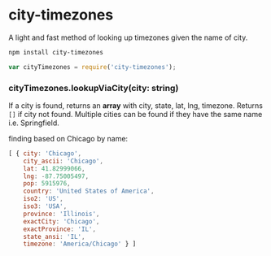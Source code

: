 # city-timezones

A light and fast method of looking up timezones given the name of city.

```bash
npm install city-timezones
```

```javascript
var cityTimezones = require('city-timezones');
```

### cityTimezones.lookupViaCity(city: string)

If a city is found, returns an **array** with city, state, lat, lng, timezone. Returns `[]` if city not found. Multiple cities can be found if they have the same name i.e. Springfield.

finding based on Chicago by name:
```javascript
[ { city: 'Chicago',
    city_ascii: 'Chicago',
    lat: 41.82999066,
    lng: -87.75005497,
    pop: 5915976,
    country: 'United States of America',
    iso2: 'US',
    iso3: 'USA',
    province: 'Illinois',
    exactCity: 'Chicago',
    exactProvince: 'IL',
    state_ansi: 'IL',
    timezone: 'America/Chicago' } ]
```
